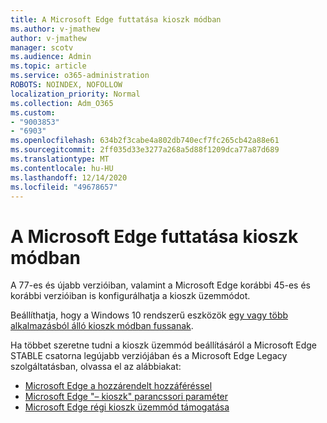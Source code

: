 ```yaml
---
title: A Microsoft Edge futtatása kioszk módban
ms.author: v-jmathew
author: v-jmathew
manager: scotv
ms.audience: Admin
ms.topic: article
ms.service: o365-administration
ROBOTS: NOINDEX, NOFOLLOW
localization_priority: Normal
ms.collection: Adm_O365
ms.custom:
- "9003853"
- "6903"
ms.openlocfilehash: 634b2f3cabe4a802db740ecf7fc265cb42a88e61
ms.sourcegitcommit: 2ff035d33e3277a268a5d88f1209dca77a87d689
ms.translationtype: MT
ms.contentlocale: hu-HU
ms.lasthandoff: 12/14/2020
ms.locfileid: "49678657"
---
```

# <a name="run-microsoft-edge-in-kiosk-mode"></a>A Microsoft Edge futtatása kioszk módban

A 77-es és újabb verzióiban, valamint a Microsoft Edge korábbi 45-es és korábbi verzióiban is konfigurálhatja a kioszk üzemmódot.

Beállíthatja, hogy a Windows 10 rendszerű eszközök [egy vagy több alkalmazásból álló kioszk módban fussanak](https://go.microsoft.com/fwlink/?linkid=2133659).

Ha többet szeretne tudni a kioszk üzemmód beállításáról a Microsoft Edge STABLE csatorna legújabb verziójában és a Microsoft Edge Legacy szolgáltatásban, olvassa el az alábbiakat:

- [Microsoft Edge a hozzárendelt hozzáféréssel](https://go.microsoft.com/fwlink/?linkid=2133494)
- [Microsoft Edge "– kioszk" parancssori paraméter](https://go.microsoft.com/fwlink/?linkid=2133724)
- [Microsoft Edge régi kioszk üzemmód támogatása](https://go.microsoft.com/fwlink/?linkid=2133725)
